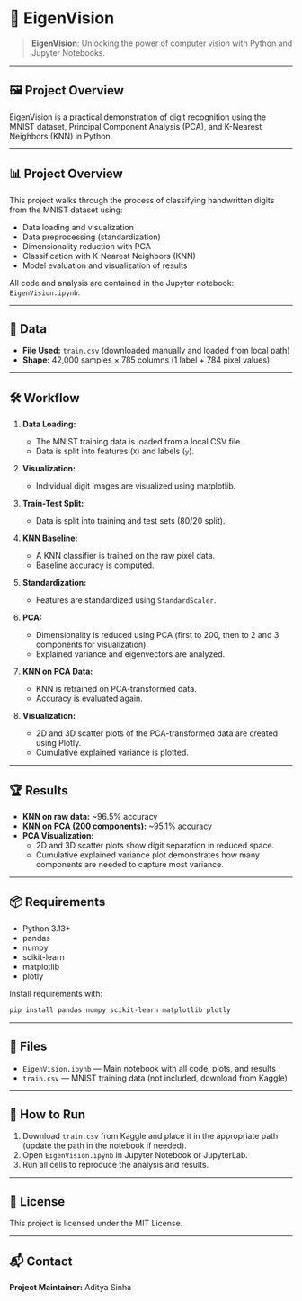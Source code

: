 # 🚀 EigenVision
> **EigenVision**: Unlocking the power of computer vision with Python and Jupyter Notebooks.

---

## 🖼️ Project Overview
EigenVision is a practical demonstration of digit recognition using the MNIST dataset, Principal Component Analysis (PCA), and K-Nearest Neighbors (KNN) in Python.

---

## 📊 Project Overview
This project walks through the process of classifying handwritten digits from the MNIST dataset using:
- Data loading and visualization
- Data preprocessing (standardization)
- Dimensionality reduction with PCA
- Classification with K-Nearest Neighbors (KNN)
- Model evaluation and visualization of results

All code and analysis are contained in the Jupyter notebook: `EigenVision.ipynb`.

---

## 📁 Data
- **File Used:** `train.csv` (downloaded manually and loaded from local path)
- **Shape:** 42,000 samples × 785 columns (1 label + 784 pixel values)

---

## 🛠️ Workflow
1. **Data Loading:**
   - The MNIST training data is loaded from a local CSV file.
   - Data is split into features (`X`) and labels (`y`).

2. **Visualization:**
   - Individual digit images are visualized using matplotlib.

3. **Train-Test Split:**
   - Data is split into training and test sets (80/20 split).

4. **KNN Baseline:**
   - A KNN classifier is trained on the raw pixel data.
   - Baseline accuracy is computed.

5. **Standardization:**
   - Features are standardized using `StandardScaler`.

6. **PCA:**
   - Dimensionality is reduced using PCA (first to 200, then to 2 and 3 components for visualization).
   - Explained variance and eigenvectors are analyzed.

7. **KNN on PCA Data:**
   - KNN is retrained on PCA-transformed data.
   - Accuracy is evaluated again.

8. **Visualization:**
   - 2D and 3D scatter plots of the PCA-transformed data are created using Plotly.
   - Cumulative explained variance is plotted.

---

## 🏆 Results
- **KNN on raw data:** ~96.5% accuracy
- **KNN on PCA (200 components):** ~95.1% accuracy
- **PCA Visualization:**
  - 2D and 3D scatter plots show digit separation in reduced space.
  - Cumulative explained variance plot demonstrates how many components are needed to capture most variance.

---

## 📦 Requirements
- Python 3.13+
- pandas
- numpy
- scikit-learn
- matplotlib
- plotly

Install requirements with:
```bash
pip install pandas numpy scikit-learn matplotlib plotly
```

---

## 📂 Files
- `EigenVision.ipynb` — Main notebook with all code, plots, and results
- `train.csv` — MNIST training data (not included, download from Kaggle)

---

## 🚀 How to Run
1. Download `train.csv` from Kaggle and place it in the appropriate path (update the path in the notebook if needed).
2. Open `EigenVision.ipynb` in Jupyter Notebook or JupyterLab.
3. Run all cells to reproduce the analysis and results.

---

## 📄 License
This project is licensed under the MIT License.

---

## 📬 Contact
**Project Maintainer:** Aditya Sinha  
